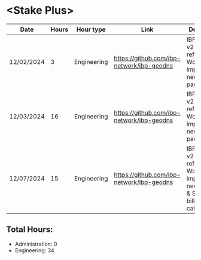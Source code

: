# \<Stake Plus\>
| Date | Hours | Hour type | Link | Description | 
|---|---|---|---|---|
| 12/02/2024 | 3 | Engineering | https://github.com/ibp-network/ibp-geodns | IBP-GeoDNS v2 (Code refactor) - Working on implementing new monitor package.
| 12/03/2024 | 16 | Engineering | https://github.com/ibp-network/ibp-geodns | IBP-GeoDNS v2 (Code refactor) - Working on implementing new monitor package. 
| 12/07/2024 | 15 | Engineering | https://github.com/ibp-network/ibp-geodns | IBP-GeoDNS v2 (Code refactor) - Working on implementing new monitor & Started billing calculations


## Total Hours:
- Administration: 0
- Engineering: 34


